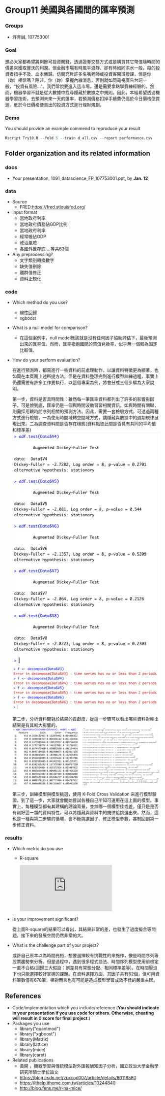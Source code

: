 # Group11 美國與各國間的匯率預測

### Groups
* 許育誠, 107753001

### Goal
想必大家都希望將剩餘可投資閒錢，透過證券交易方式或是購買其它幣值隨時間的價差來獲取豐沃的利潤。但金融市場有時風平浪靜、卻有時如同洪水一般，殺的投資者措手不及、血本無歸。仿間充斥許多名嘴老師或投資客開班授課，但是你（妳）相信嗎？除非，你（妳）掌握內線消息，否則就如同電視廣告台詞一般，“投資有風險..."。我們常說要進入這市場，還是需要拿點學費練經驗的。然而，機器學習不就是從大數據中找尋隱藏於數據之中規則。因此，本組希望透過機器學習技術，去預測未來一天的匯率，若預測價格扣掉手續費仍高於今日價格便買進、低於今日價格便賣出的投資方式進行理財規劃。

### Demo 
You should provide an example commend to reproduce your result
```R
Rscript Try10.R --fold 5 --train d_all.csv --report performance.csv
```

## Folder organization and its related information

### docs
* Your presentation, 1091_datascience_FP_107753001.ppt, by **Jan. 12**

### data

* Source
  * FRED:https://fred.stlouisfed.org/
* Input format
  * 當地政府利率
  * 當地政府債務佔GDP比例
  * 當地政府利率
  * 經常帳佔GDP
  * 政治風險
  * 各國外匯存底 ...等共63個
* Any preprocessing?
  * 文字類別轉換數字
  * 缺失值刪除
  * 離群值修正
  * 資料正規化
  
### code

* Which method do you use?
  * 線性回歸
  * xgboost
* What is a null model for comparison?
  * 在這個案例中，null model應該就是沒有任何因子協助評估下，最後預測出來的匯率值。然而，匯率指兩國間的幣值兌換率，似乎無一個較為固定比較值。
* How do your perform evaluation?
  
  在進行預測時，都需進行一些資料的前處理動作，以讓資料特徵更為顯著，也如同在本頁面上述所提方法。但是在資料整理完到進行模型訓練過程，事實上仍還需要有許多工作要執行，以這個專案為例，將會分成三個步驟為大家說明。
  
  第一步，資料是否具時間性：雖然每一筆匯率資料都列出了許多的影響影因子。可是說到底，匯率仍是一個與時間波動習習相關資訊。如與時間有關聯，則需採用跟時間序列相關的預測方法。因此，需要一套檢驗方式，可透過兩種方式進行檢驗，一為使用時間域轉空間域方式，講隱藏與數據中的週期規律展現出來。二為調查資料間是否存在穩態(資料點彼此間是否具有共同的平均值和標準差)
![image](https://github.com/1091-datascience/finalproject-group11/blob/master/%E5%88%A4%E6%96%B7%E6%98%AF%E5%90%A6%E7%A9%A9%E6%85%8B.png)
![image](https://github.com/1091-datascience/finalproject-group11/blob/master/%E6%8E%A2%E8%A8%8E%E6%99%82%E9%96%93%E9%80%B1%E6%9C%9F%E5%95%8F%E9%A1%8C.png)
  
  第二步，分析資料間對於結果的貢獻度，從這一步驟可以看出哪些資料對輸出結果是有其較大影響的。
![image](https://github.com/1091-datascience/finalproject-group11/blob/master/%E7%89%B9%E5%BE%B5%E5%80%BC%E9%87%8D%E8%A6%81%E6%80%A7.png)
  
  第三步，訓練模型與模型挑選，使用 K-Fold Cross Validation 來進行模型驗證。到了這一步，大家就會開始嘗試各種自己所知可運用在這上面的模型。事實上，每種模型都有其建構的理論背景，並無哪一個模型佳或差，僅只是是否有剛好這一類的資料特性，可以將隱藏與資料中的規律給挑選出來。然而，這也是一種與第二步驟的循環，會不斷挑選因子、修正模型參數，甚制回到第一步修正資料。
### results

* Which metric do you use 
  * R-square
    
    ![image](https://github.com/1091-datascience/finalproject-group11/blob/master/%20r%20square.pdf)

* Is your improvement significant?
  
  從上面R-square的結果可以看出，其結果非常的差，也發生了過度擬合等問題，接下來的發展空間仍然非常的大。
* What is the challenge part of your project?
  
  或許自己原本以為時間充裕，想要選擇較有挑戰性的來施作，像是時間序列等股票趨勢來分析。但是過程中，遇到很多程式語法、時間序列模型使用前檢定一直不合格(回歸三大假設：誤差具有常態分配、相同標準差等)。在時間壓迫下也只能選擇較好掌握的課題。在資料選擇方面，其因子共有62個，但可用資料筆數僅有678筆，相對而言也有可能是造成模型學習成效不佳的嚴重主因。

## References
* Code/implementation which you include/reference (__You should indicate in your presentation if you use code for others. Otherwise, cheating will result in 0 score for final project.__)
* Packages you use
  * library("quantmod")
  * library("xgboost")
  * library(Matrix)
  * library(lattice)
  * library(mice)
  * library(caret)
* Related publications
  * 黃開 ，機器學習與傳統模型對外匯報酬知因子分析，國立政治大學金融學研究所碩士學位論文
  * https://blog.csdn.net/zpxcod007/article/details/80118580
  * https://ithelp.ithome.com.tw/articles/10244840
  * http://blog.fens.me/r-na-mice/


